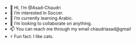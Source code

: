 - 👋 Hi, I’m @Asad-Chaudri
- 👀 I’m interested in Soccer.
- 🌱 I’m currently learning Arabic.
- 💞️ I’m looking to collaborate on anything.
- 📫 You can reach me through my email chaudriasad@gmail
- ⚡ Fun fact: I like cats.

<!---
Asad-Chaudri/Asad-Chaudri is a ✨ special ✨ repository because its `README.md` (this file) appears on your GitHub profile.
You can click the Preview link to take a look at your changes.
--->
